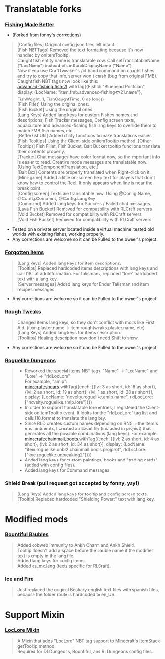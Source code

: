 # Translatable forks
### [Fishing Made Better](https://github.com/KameiB/fishing-made-better)
- (Forked from fonny's corrections)
> [Config files] Original config json files left intact.  
> [Fish NBTTags] Removed the text formatting because it's now handled by onItemTooltip.  
>    Caught fish entity name is translatable now. Call setTranslatableName ("LocName") instead of setStackDisplayName ("Name").  
>    Now if you use CraftTweaker's /ct hand command on caught fishes and try to copy that info, server won't crash (bug from original FMB).    
>    Caught fish NBT tags now look like this:  
>    <advanced-fishing:fish:21>.withTag({FishId: "Bluehead Porifcian", display: {LocName: "item.fmb.advanced-fishing:fish:21.name"}, FishWeight: 1, FishCaughtTime: 0 as long})  
> [Fish Fillet] Using the original ones.  
> [Fish Bucket] Using the original ones.  
> [Lang Keys] Added lang keys for custom Fishes names and descriptions, Fish Tracker messages, Config screen texts, aquaculture and advanced-fishing fish lang keys to override them to match FMB fish names, etc.  
> [BetterFishUtil] Added utility functions to make translations easier.  
> [Fish Tooltips] Using the Client-side onItemTooltip method.
> [Other Tooltips] Fish Fillet, Fish Bucket, Bait Bucket tooltip functions translate their contents properly.  
> [Tracker] Chat messages have color format now, so the important info is easier to read. Creative mode messages are translatable now. (Using TextComponentTranslation, etc.)  
> [Bait Box] Contents are properly translated when Right-click on it.  
> [Mini-game] Added a little on-screen help text for players that don't know how to control the Reel. It only appears when line is near the break point.  
> [Config screen] Texts are translatable now. Using @Config.Name, @Config.Comment, @Config.LangKey  
> [Command] Added lang keys for Success / Failed chat messages.  
> [Lava Fish Bucket] Removed for compatibility with RLCraft servers  
> [Void Bucket] Removed for compatibility with RLCraft servers  
> [Void Fish Bucket] Removed for compatibility with RLCraft servers  
- Tested on a private server located inside a virtual machine, tested old worlds with existing fishes, working properly.
- Any corrections are welcome so it can be Pulled to the owner's project.

### [Forgotten Items](https://github.com/KameiB/ForgottenItems)
> [Lang Keys] Added lang keys for item descriptions.  
> [Tooltips] Replaced hardcoded items descriptions with lang keys and call I18n at addInformation. For talismans, replaced "lore" hardcoded text with a lang key.  
> [Server messages] Added lang keys for Ender Talisman and item recipes messages.  
- Any corrections are welcome so it can be Pulled to the owner's project.

### [Rough Tweaks](https://github.com/KameiB/Rough-Tweaks)
> Changed items lang keys, so they don't conflict with mods like First Aid. (item.plaster.name -> item.roughtweaks.plaster.name, etc).  
> [Lang Keys] Added lang keys for items description.  
> [Tooltips] Healing description now don't need Shift to show.  
- Any corrections are welcome so it can be Pulled to the owner's project.  

### [Roguelike Dungeons](https://github.com/KameiB/minecraft-roguelike)
> - Reworked the special items NBT tags. "Name" -> "LocName" and "Lore" -> "rldLocLore"  
> For example, "amlp":  
> <minecraft:shears>.withTag({ench: [{lvl: 3 as short, id: 16 as short}, {lvl: 2 as short, id: 19 as short}, {lvl: 1 as short, id: 20 as short}], display: {LocName: "novelty.roguelike.amlp.name", rldLocLore: ["novelty.roguelike.amlp.lore"]}})  
> - In order to support translatable lore entries, I registered the Client-side onItemTooltip event. It looks for the "rldLocLore" tag list and calls I18.format to translate the lang key.  
> - Since RLD creates custom names depending on RNG + the item's enchantments, I created an Excel file (included in project) that generates all the possible combinations (lang keys). For example:  
> <minecraft:chainmail_boots>.withTag({ench: [{lvl: 2 as short, id: 4 as short}, {lvl: 2 as short, id: 34 as short}], display: {LocName: "item.roguelike.unbr2.chainmail.boots.projprot", rldLocLore: ["lore.roguelike.unbreaking2"]}})  
> - Added lang keys for custom paintings, books and "trading cards" (added with config files).  
> - Added lang keys for Command messages.  

### Shield Break (pull request got accepted by fonny, yay!)
> [Lang Keys] Added lang keys for tooltip and config screen texts.  
> [Tooltip] Replaced hardcoded "Shielding Power:" text with lang key.  

# Modified mods
### [Bountiful Baubles](https://github.com/KameiB/BountifulBaubles/tree/forge-1.12.x)
> Added cobweb immunity to Ankh Charm and Ankh Shield.  
> Tooltip doesn't add a space before the bauble name if the modifier text is empty in the lang file.  
> Added lang keys for config items.  
> Added es_mx.lang (texts specific for RLCraft).  

### Ice and Fire
> Just replaced the original Bestiary english text files with spanish files, because the folder route is hardcoded to en_US.  

# Support Mixin
### [LocLore Mixin](https://github.com/KameiB/LocLoreMixin)  
> A Mixin that adds "LocLore" NBT tag support to Minecraft's ItemStack getTooltip method.  
> Required for DLDungeons, Bountiful, and RLDungeons config files.

